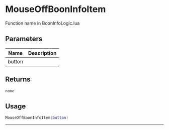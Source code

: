 # MouseOffBoonInfoItem

Function name in BoonInfoLogic.lua

## Parameters

| Name   | Description |
| ------ | ----------- |
| button |             |

## Returns

`none`

## Usage

```lua
MouseOffBoonInfoItem(button)
```

---
